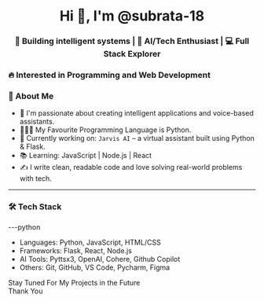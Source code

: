 <h1 align="center">Hi 👋, I'm @subrata-18</h1>
<h3 align="center">🚀 Building intelligent systems | 🧠 AI/Tech Enthusiast | 💻 Full Stack Explorer </h3>
<h3>🔥 Interested in Programming and Web Development</h3>


### 🧠 About Me
- 🌟 I'm passionate about creating intelligent applications and voice-based assistants.
- 👨‍💻🐍 My Favourite Programming Language is Python.
- 🤖 Currently working on: `Jarvis AI` – a virtual assistant built using Python & Flask.
- 📚 Learning: JavaScript | Node.js | React
- ✍️ I write clean, readable code and love solving real-world problems with tech.
---

### 🛠️ Tech Stack
---python
- Languages:    Python, JavaScript, HTML/CSS
- Frameworks:   Flask, React, Node.js
- AI Tools:     Pyttsx3, OpenAI, Cohere, Github Copilot
- Others:       Git, GitHub, VS Code, Pycharm, Figma





Stay Tuned For My Projects in the Future <br>
Thank You


